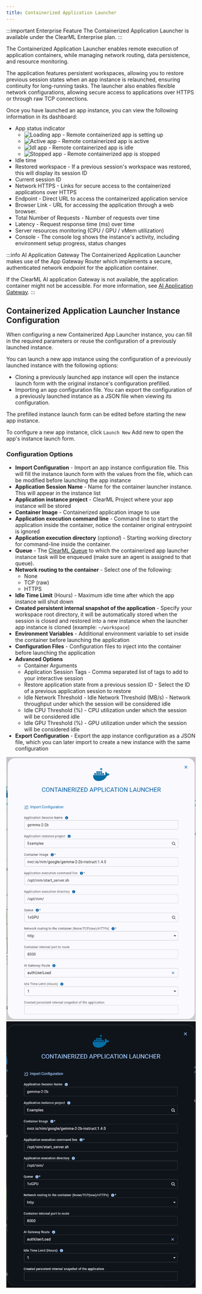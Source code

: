 ```yaml
---
title: Containerized Application Launcher
---
```


:::important Enterprise Feature
The Containerized Application Launcher is available under the ClearML Enterprise plan.
:::

The Containerized Application Launcher enables remote execution of application containers, while managing network routing, 
data persistence, and resource monitoring.

The application features persistent workspaces, allowing you to restore previous session states when an app instance is 
relaunched, ensuring continuity for long-running tasks. The launcher also enables flexible network configurations, 
allowing secure access to applications over HTTPS or through raw TCP connections.

Once you have launched an app instance, you can view the following information in its dashboard:

* App status indicator  
  * <img src="/docs/latest/icons/ico-containerlaunch-loading.svg" alt="Loading app" className="icon size-lg space-sm" /> - Remote containerized app is setting up  
  * <img src="/docs/latest/icons/ico-containerlaunch-active.svg" alt="Active app" className="icon size-lg space-sm" /> - Remote containerized app is active  
  * <img src="/docs/latest/icons/ico-containerlaunch-idle.svg" alt="Idl app" className="icon size-lg space-sm" /> - Remote containerized app is idle  
  * <img src="/docs/latest/icons/ico-containerlaunch-stopped.svg" alt="Stopped app" className="icon size-lg space-sm" /> - Remote containerized app is stopped  
* Idle time  
* Restored workspace - If a previous session's workspace was restored, this will display its session ID  
* Current session ID  
* Network HTTPS - Links for secure access to the containerized applications over HTTPS  
* Endpoint - Direct URL to access the containerized application service  
* Browser Link - URL for accessing the application through a web browser.   
* Total Number of Requests - Number of requests over time
* Latency - Request response time (ms) over time
* Server resources monitoring (CPU / GPU / vMem utilization)  
* Console - The console log shows the instance's activity, including environment setup progress, status changes

:::info AI Application Gateway
The Containerized Application Launcher makes use of the App Gateway Router which implements a secure, authenticated 
network endpoint for the application container.

If the ClearML AI application Gateway is not available, the application container might not be accessible.
For more information, see [AI Application Gateway](../../deploying_clearml/enterprise_deploy/appgw.md).
:::

## Containerized Application Launcher Instance Configuration

When configuring a new Containerized App Launcher instance, you can fill in the required parameters or reuse the 
configuration of a previously launched instance.

You can launch a new app instance using the configuration of a previously launched instance with the following options:

* Cloning a previously launched app instance will open the instance launch form with the original instance's configuration prefilled.  
* Importing an app configuration file. You can export the configuration of a previously launched instance as a JSON file when viewing its configuration.

The prefilled instance launch form can be edited before starting the new app instance.

To configure a new app instance, click `Launch New` Add new to open the app's instance launch form.

### Configuration Options

* **Import Configuration** - Import an app instance configuration file. This will fill the instance launch form with the values from the file, which can be modified before launching the app instance  
* **Application Session Name** - Name for the container launcher instance. This will appear in the instance list  
* **Application instance project** - ClearML Project where your app instance will be stored  
* **Container Image** - Containerized application image to use  
* **Application execution command line** - Command line to start the application inside the container, notice the container original entrypoint is ignored  
* **Application execution directory** (*optional*) - Starting working directory for command-line inside the container.  
* **Queue** - The [ClearML Queue](../../fundamentals/agents_and_queues#what-is-a-queue) to which the containerized app launcher instance task will be enqueued (make sure an agent is assigned to that queue).  
* **Network routing to the container** - Select one of the following:  
  * None  
  * TCP (raw)  
  * HTTPS  
* **Idle Time Limit** (Hours) - Maximum idle time after which the app instance will shut down  
* **Created persistent internal snapshot of the application** - Specify your workspace root directory, it will be automatically stored when the session is closed and restored into a new instance when the launcher app instance is cloned (example: `~/workspace`)  
* **Environment Variables** - Additional environment variable to set inside the container before launching the application  
* **Configuration Files** - Configuration files to inject into the container before launching the application  
* **Advanced Options**  
  * Container Arguments  
  * Application Session Tags - Comma separated list of tags to add to your interactive session  
  * Restore application state from a previous session ID - Select the ID of a previous application session to restore  
  * Idle Network Threshold - Idle Network Threshold (MB/s) - Network throughput under which the session will be considered idle  
  * Idle CPU Threshold (%) - CPU utilization under which the session will be considered idle  
  * Idle GPU Threshold (%) - GPU utilization under which the session will be considered idle  
* **Export Configuration** - Export the app instance configuration as a JSON file, which you can later import to create a new instance with the same configuration

<div class="max-w-65">

![Container launcher form](../../img/apps_container_launcher_form.png#light-mode-only)
![Container launcher form](../../img/apps_container_launcher_form_dark.png#dark-mode-only)

</div>
